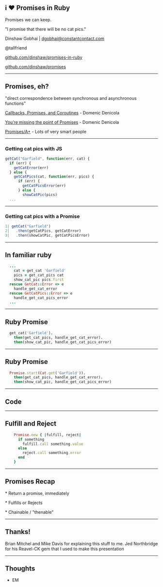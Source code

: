 ## i :heart: Promises in Ruby
Promises we can keep.

"I promise that there will be no cat pics."

Dinshaw Gobhai | [dgobhai@constantcontact.com](mailto:dgobhai@constantcontact.com)

@tallfriend

[github.com/dinshaw/promises-in-ruby](github.com/dinshaw/promises-in-ruby)

[github.com/dinshaw/promises](github.com/dinshaw/promises)

***

## Promises, eh?
"direct correspondence between synchronous and asynchronous functions"

[Callbacks, Promises, and Coroutines](https://www.youtube.com/watch?v=V2Q13hzTGmA) - Domenic Denicola

[You’re missing the point of Promises](https://blog.domenic.me/youre-missing-the-point-of-promises/) - Domenic Denicola

[Promises/A+](https://promisesaplus.com/) - Lots of very smart people

***

### Getting cat pics with JS

```js
getCat("Garfield", function(err, cat) {
  if (err) {
    getCatError(err)
  } else {
    getCatPics(cat, function(err, pics) {
      if (err) {
        getCatPicsError(err)
      } else {
        showCatPic(pics)
  ...
```

---

### Getting cat pics with a Promise

```js
1| getCat("Garfield")
2|   .then(getCatPics, getCatError)
3|   .then(showCatPic, getCatPicsError)
```

***

## In familiar ruby

```ruby
  ...
    cat = get_cat 'Garfield'
    pics = get_cat_pics cat
    show_cat_pic pics.first
  rescue GetCat::Error => e
    handle_get_cat_error
  rescue GetCatPics::Error => e
    handle_get_cat_pics_error
  ...
```

---

## Ruby Promise

```ruby
  get_cat('Garfield').
    then(get_cat_pics, handle_get_cat_error).
    then(show_cat_pic, handle_get_cat_pics_error)

```

---

## Ruby Promise

```ruby
  Promise.start(Cat.get('Garfield')).
    then(get_cat_pics, handle_get_cat_error).
    then(show_cat_pic, handle_get_cat_pics_error)

```

***

## Code

***

## Fulfill and Reject

```ruby
    Promise.new { |fulfill, reject|
      if something
        fulfill.call something.value
      else
        reject.call something.error
      end
    }
```

***

## Promises Recap
<p class='fragment'>* Return a promise, immediately</p>
<p class='fragment'>* Fulfills or Rejects</p>
<p class='fragment'>* Chainable / "thenable"</p>

***

## Thanks!
Brian Mitchel and Mike Davis for explaining this stuff to me.
Jed Northbridge for his Reavel-CK gem that I used to make this presentation

***

## Thoughts
* EM

